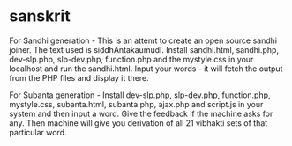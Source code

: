sanskrit
========
For Sandhi generation -
This is an attemt to create an open source sandhi joiner.
The text used is siddhAntakaumudI.
Install sandhi.html, sandhi.php, dev-slp.php, slp-dev.php, function.php and the mystyle.css in your localhost and run the sandhi.html.
Input your words - it will fetch the output from the PHP files and display it there.

For Subanta generation -
Install dev-slp.php, slp-dev.php, function.php, mystyle.css, subanta.html, subanta.php, ajax.php and script.js in your system and then input a word. Give the feedback if the machine asks for any. Then machine will give you derivation of all 21 vibhakti sets of that particular word.  
